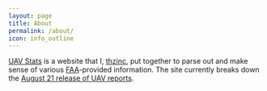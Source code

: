 ```yaml
---
layout: page
title: About
permalink: /about/
icon: info_outline
---
```


[UAV Stats][uavstats] is a website that I, [thzinc][me], put together to parse out and make sense of various [FAA][1]-provided information. The site currently breaks down the [August 21 release of UAV reports][2].

[1]: https://www.faa.gov
[2]: https://www.faa.gov/news/updates/?newsId=83544
[me]: http://thzinc.com
[uavstats]: ${site.url}